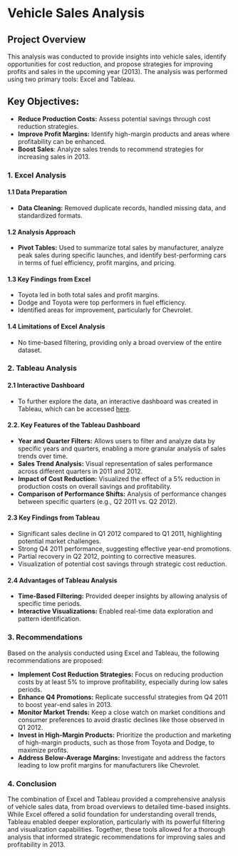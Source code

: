 # Vehicle Sales Analysis

## Project Overview

This analysis was conducted to provide insights into vehicle sales, identify opportunities for cost reduction, and propose strategies for improving profits and sales in the upcoming year (2013). The analysis was performed using two primary tools: Excel and Tableau.


## Key Objectives:

  - **Reduce Production Costs:** Assess potential savings through cost reduction strategies.
  - **Improve Profit Margins:** Identify high-margin products and areas where profitability can be enhanced.
  - **Boost Sales**: Analyze sales trends to recommend strategies for increasing sales in 2013.

### 1. Excel Analysis

#### 1.1 Data Preparation

   - **Data Cleaning:** Removed duplicate records, handled missing data, and standardized formats.

#### 1.2 Analysis Approach

   - **Pivot Tables:** Used to summarize total sales by manufacturer, analyze peak sales during specific launches, and identify best-performing cars in terms of fuel efficiency, profit margins, and pricing.

#### 1.3 Key Findings from Excel

   - Toyota led in both total sales and profit margins.
   - Dodge and Toyota were top performers in fuel efficiency.
   - Identified areas for improvement, particularly for Chevrolet.

#### 1.4 Limitations of Excel Analysis

  - No time-based filtering, providing only a broad overview of the entire dataset.

### 2. Tableau Analysis

#### 2.1 Interactive Dashboard

   - To further explore the data, an interactive dashboard was created in Tableau, which can be accessed [here](https://public.tableau.com/app/profile/ryan.gathari/viz/VehicleSalesDashboard_17240578272380/VehicleDashboard?publish=yes).


#### 2.2. Key Features of the Tableau Dashboard

  - **Year and Quarter Filters:** Allows users to filter and analyze data by specific years and quarters, enabling a more granular analysis of sales trends over time.
  - **Sales Trend Analysis:** Visual representation of sales performance across different quarters in 2011 and 2012.  
  - **Impact of Cost Reduction:** Visualized the effect of a 5% reduction in production costs on overall savings and profitability.
  - **Comparison of Performance Shifts:** Analysis of performance changes between specific quarters (e.g., Q2 2011 vs. Q2 2012). 

#### 2.3 Key Findings from Tableau

  - Significant sales decline in Q1 2012 compared to Q1 2011, highlighting potential market challenges.
  - Strong Q4 2011 performance, suggesting effective year-end promotions.
  - Partial recovery in Q2 2012, pointing to corrective measures.
  - Visualization of potential cost savings through strategic cost reduction.

#### 2.4 Advantages of Tableau Analysis

  - **Time-Based Filtering:** Provided deeper insights by allowing analysis of specific time periods.
  - **Interactive Visualizations:** Enabled real-time data exploration and pattern identification.


### 3. Recommendations

Based on the analysis conducted using Excel and Tableau, the following recommendations are proposed:

  - **Implement Cost Reduction Strategies:** Focus on reducing production costs by at least 5% to improve profitability, especially during low sales periods.
  - **Enhance Q4 Promotions:** Replicate successful strategies from Q4 2011 to boost year-end sales in 2013.
  - **Monitor Market Trends:** Keep a close watch on market conditions and consumer preferences to avoid drastic declines like those observed in Q1 2012.
  - **Invest in High-Margin Products:** Prioritize the production and marketing of high-margin products, such as those from Toyota and Dodge, to maximize profits.
  - **Address Below-Average Margins:** Investigate and address the factors leading to low profit margins for manufacturers like Chevrolet.


### 4. Conclusion

The combination of Excel and Tableau provided a comprehensive analysis of vehicle sales data, from broad overviews to detailed time-based insights. While Excel offered a solid foundation for understanding overall trends, Tableau enabled deeper exploration, particularly with its powerful filtering and visualization capabilities. Together, these tools allowed for a thorough analysis that informed strategic recommendations for improving sales and profitability in 2013. 
 
  
